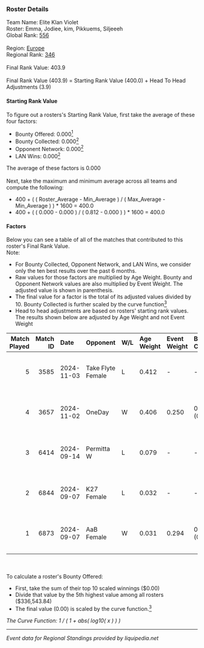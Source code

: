 ### Roster Details<br />
Team Name: Elite Klan Violet<br />
Roster: Emma, Jodiee, kim, Pikkuems, Siljeeeh<br />
Global Rank: [556](../../standings_global_2025_03_01.md)<br />
<br />
Region: [Europe]( ../../standings_europe_2025_03_01.md)<br />
Regional Rank: [346]( ../../standings_europe_2025_03_01.md)<br />
<br />
Final Rank Value:  403.9<br />
<br />
Final Rank Value (403.9) = Starting Rank Value (400.0) + Head To Head Adjustments (3.9)<br />

#### Starting Rank Value<br />
To figure out a rosters's Starting Rank Value, first take the average of these four factors:<br />
- Bounty Offered: 0.000[<sup>1</sup>](#table2)
- Bounty Collected: 0.000[<sup>2</sup>](#table1)
- Opponent Network: 0.000[<sup>2</sup>](#table1)
- LAN Wins: 0.000[<sup>2</sup>](#table1)

The average of these factors is 0.000<br />
<br />
Next, take the maximum and minimum average across all teams and compute the following:<br />
- 400 + ( ( Roster_Average - Min_Average ) / ( Max_Average - Min_Average ) ) * 1600 = 400.0
- 400 + ( ( 0.000 - 0.000 ) / ( 0.812 - 0.000 ) ) * 1600 = 400.0


#### Factors<br />
Below you can see a table of all of the matches that contributed to this roster's Final Rank Value.<br />
Note:<br />

- For Bounty Collected, Opponent Network, and LAN Wins, we consider only the ten best results over the past 6 months.
- Raw values for those factors are multiplied by Age Weight. Bounty and Opponent Network values are also multiplied by Event Weight. The adjusted value is shown in parenthesis.
- The final value for a factor is the total of its adjusted values divided by 10. Bounty Collected is further scaled by the curve function[<sup>3</sup>](#curveFunction)
- Head to head adjustments are based on rosters' starting rank values. The results shown below are adjusted by Age Weight and not Event Weight
<span id="table1"></span><br />


| Match Played | Match ID | Date       | Opponent          | W/L | Age Weight | Event Weight | Bounty Collected | Opponent Network | LAN Wins  | H2H Adj. | Roster                                |
| -: | -: | :- | :- | :- | :- | :- | :- | :- | :- | -: | :- |
|            5 |     3585 | 2024-11-03 | Take Flyte Female | L   | 0.412      | -            | -                | -                | -         |    -2.29 | Emma, Jodiee, kim, Pikkuems, Siljeeeh |
|            4 |     3657 | 2024-11-02 | OneDay            | W   | 0.406      | 0.250        | 0.000 (0.000)    | 0.000 (0.000)    | 0 (0.000) |     6.35 | Emma, Jodiee, kim, Pikkuems, Siljeeeh |
|            3 |     6414 | 2024-09-14 | Permitta W        | L   | 0.079      | -            | -                | -                | -         |    -0.50 | Emma, Jodiee, kim, Pikkuems, Siljeeeh |
|            2 |     6844 | 2024-09-07 | K27 Female        | L   | 0.032      | -            | -                | -                | -         |    -0.18 | Emma, Jodiee, kim, Pikkuems, Siljeeeh |
|            1 |     6873 | 2024-09-07 | AaB Female        | W   | 0.031      | 0.294        | 0.000 (0.000)    | 0.000 (0.000)    | 0 (0.000) |     0.49 | Emma, Jodiee, kim, Pikkuems, Siljeeeh |

<br />
<span id="table2"></span><br />
To calculate a roster's Bounty Offered:<br />

- First, take the sum of their top 10 scaled winnings ($0.00)
- Divide that value by the 5th highest value among all rosters ($336,543.84)
- The final value (0.00) is scaled by the curve function.[<sup>3</sup>](#curveFunction)

<span id="curveFunction"></span>_The Curve Function: 1 / ( 1 + abs( log10( x ) ) )_<br />

---
_Event data for Regional Standings provided by liquipedia.net_<br />
